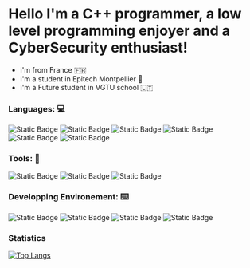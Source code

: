

# Hello I'm a  C++ programmer, a low level programming enjoyer and a CyberSecurity enthusiast!

 - I'm from France 🇫🇷
 - I'm a student in Epitech Montpellier 🌱
 - I'm a Future student in VGTU school 🇱🇹


### Languages: 💻

![Static Badge](https://img.shields.io/badge/-C%20-blue?logo=c&logoColor=white)
![Static Badge](https://img.shields.io/badge/-C%2B%2B%20-blue?logo=c%2B%2B&logoColor=white)
![Static Badge](https://img.shields.io/badge/-nodeJS%20-blue?logo=node.js&logoColor=white)
![Static Badge](https://img.shields.io/badge/-TypeScript%20-blue?logo=typescript&logoColor=white)
![Static Badge](https://img.shields.io/badge/-Javascript%20-blue?logo=javascript&logoColor=white)
![Static Badge](https://img.shields.io/badge/-Python%20-blue?logo=python&logoColor=white)

### Tools: 🔧

![Static Badge](https://img.shields.io/badge/-%20Visual%20Studio%20Code-purple?logo=Visual%20Studio%20Code&logoColor=white)
![Static Badge](https://img.shields.io/badge/-%20NeoVim-purple?logo=NeoVim&logoColor=white)
![Static Badge](https://img.shields.io/badge/-%20VMware-green?logo=VMware&logoColor=white)

### Developping Environement: ⌨️

![Static Badge](https://img.shields.io/badge/-%20Unbuntu-orange?logo=Ubuntu&logoColor=white)
![Static Badge](https://img.shields.io/badge/-%20Arch%20Linux-orange?logo=Arch%20Linux&logoColor=white)
![Static Badge](https://img.shields.io/badge/-%20Kali%20linux-orange?logo=Kali%20linux&logoColor=white)
![Static Badge](https://img.shields.io/badge/-%20Windows%2011-orange?logo=Windows%2011&logoColor=white)


### Statistics

[![Top Langs](https://github-readme-stats.vercel.app/api/top-langs/?username=Fusyony)](https://github.com/anuraghazra/github-readme-stats)
